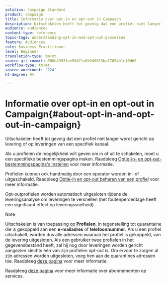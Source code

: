 ```yaml
---
solution: Campaign Standard
product: campaign
title: Informatie over opt-in en opt-out in Campaign
description: Uitschakelen heeft tot gevolg dat een profiel niet langer wordt gericht op levering of op leveringen van een specifiek kanaal.
audience: audiences
content-type: reference
topic-tags: understanding-opt-in-and-opt-out-processes
feature: Audiences
role: Business Practitioner
level: Beginner
translation-type: tm+mt
source-git-commit: 088b49931ee5047fa6b949813ba17654b1e10d60
workflow-type: tm+mt
source-wordcount: '224'
ht-degree: 9%

---
```



# Informatie over opt-in en opt-out in Campaign{#about-opt-in-and-opt-out-in-campaign}

Uitschakelen heeft tot gevolg dat een profiel niet langer wordt gericht op levering of op leveringen van een specifiek kanaal.

Als u profielen de mogelijkheid wilt geven om in of uit te schakelen, moet u een specifieke bestemmingspagina maken. Raadpleeg [Optie-in- en opt-out-bestemmingspagina&#39;s instellen](../../audiences/using/managing-opt-in-and-opt-out-in-campaign.md#setting-up-opt-in-and-opt-out-landing-pages) voor meer informatie.

Profielen kunnen ook handmatig door een operator worden in- of uitgeschakeld. Raadpleeg [Optie-in en opt-out beheren van een profiel](../../audiences/using/managing-opt-in-and-opt-out-in-campaign.md#managing-opt-in-and-opt-out-from-a-profile) voor meer informatie.

Opt-outprofielen worden automatisch uitgesloten tijdens de leveringsanalyse om leveringen te versnellen (het foutenpercentage heeft een significant effect op leveringssnelheid).

>[!NOTE]
>
>Uitschakelen is van toepassing op **Profielen**, in tegenstelling tot quarantaine die is gekoppeld aan een **e-mailadres** of **telefoonnummer**. Als u een profiel uitschakelt, worden dus alle adressen waaraan het profiel is gekoppeld, van de levering uitgesloten. Als een gebruiker twee profielen in het gegevensbestand heeft, zal hij nog door leveringen worden gericht aangezien slechts één van zijn profielen opt-out is. Om ervoor te zorgen al zijn adressen worden uitgesloten, voeg hen aan de quarantines adressen toe. Raadpleeg [deze pagina](../../sending/using/understanding-quarantine-management.md#identifying-quarantined-addresses-for-the-entire-platform) voor meer informatie.

Raadpleeg [deze pagina](../../audiences/using/about-subscriptions.md) voor meer informatie over abonnementen op services.
